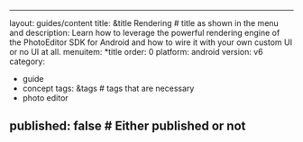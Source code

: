 [comment]: <> (-------------------------------------------------------------)
[comment]: <> (-------------------------------------------------------------)
[comment]: <> (-------This file is automatically generated by grovvy.-------)
[comment]: <> (---Do not modify this file -- YOUR CHANGES WILL BE ERASED!---)
[comment]: <> (-------------------------------------------------------------)
[comment]: <> (-------------------------------------------------------------)
---
layout: guides/content
title: &title Rendering # title as shown in the menu and 
description: Learn how to leverage the powerful rendering engine of the PhotoEditor SDK for Android and how to wire it with your own custom UI or no UI at all.
menuitem: *title
order: 0
platform: android
version: v6
category: 
  - guide
  - concept
tags: &tags # tags that are necessary
  - photo editor 

published: false # Either published or not 
---
